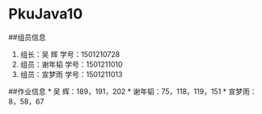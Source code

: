 # PkuJava10

##组员信息

1. 组长：吴  辉    学号：1501210728  
2. 组员：谢年韬    学号：1501211010  
3. 组员：宣梦雨    学号：1501211013
<p>
##作业信息
* 吴  辉：189，191，202
* 谢年韬：75，118，119，151
* 宣梦雨：8，58，67
